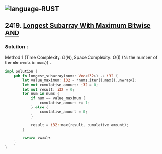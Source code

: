 ![language-RUST](https://img.shields.io/badge/RUST-8d4004?style=for-the-badge&logo=RUST)
---

## 2419. [Longest Subarray With Maximum Bitwise AND](https://leetcode.com/problems/longest-subarray-with-maximum-bitwise-and)

### Solution :

Method 1 (Time Complexity: $O(N)$, Space Complexity: $O(1)$ (N: the number of the elements in `nums`)) :
```rust
impl Solution {
    pub fn longest_subarray(nums: Vec<i32>) -> i32 {
        let value_maximum: i32 = *nums.iter().max().unwrap();
        let mut cumulative_amount: i32 = 0;
        let mut result: i32 = 0;
        for num in nums {
            if num == value_maximum {
                cumulative_amount += 1;
            } else {
                cumulative_amount = 0;
            }

            result = i32::max(result, cumulative_amount);
        }

        return result
    }
}
```
